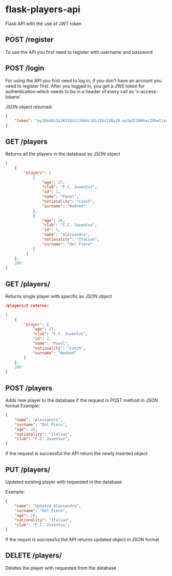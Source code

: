 # flask-players-api
Flask API with the use of JWT token 

## POST /register
To use the API you first need to register with username and password

## POST /login
For using the API you first need to log in, if you don't have an account you need to register first. After you logged in, you get a JWS token for authentication 
which needs to be in a header of every call as 'x-access-tokens'

JSON object returned:
```json
{
    "token": "eyJ0eXAiOiJKV1QiLCJhbGciOiJIUzI1NiJ9.eyJpZCI6MiwiZXhwIjoxNjMwMzIwMjM5fQ.FJNqfWEMe_GBs1HbpjP-6TIJGSTY0NVU6t2ie3jhDlk"
}
```

##  GET /players
Returns all the players in the database as JSON object

```json
[
    {
        "players": [
            {
                "age": 27,
                "club": "F.C. Juventus",
                "id": 2,
                "name": "Pavel",
                "nationality": "Czech",
                "surname": "Nedved"
            },
            {
                "age": 26,
                "club": "F.C. Juventus",
                "id": 3,
                "name": "Alessandro",
                "nationality": "Italian",
                "surname": "Del Piero"
            }
         ]
    },
    200
]
```

## GET /players/<id>
Returns single player with specific <id> as JSON object
  
```json
/players/2 returns: 

[
    {
        "player": {
            "age": 27,
            "club": "F.C. Juventus",
            "id": 2,
            "name": "Pavel",
            "nationality": "Czech",
            "surname": "Nedved"
        }
    },
    200
]
```
  
## POST /players
Adds new player to the database if the request is POST method in JSON format
Example:
```json
{
	"name": "Alessandro",
	"surname": "Del Piero",
	"age": 26,
	"nationality": "Italian",     
	"club": "F.C. Juventus",                                          
}
```
  
If the request is successful the API return the newly inserted object

## PUT /players/<id>

Updated existing player with requested <id> in the database 

Example:
```json
{
	"name": "Updated Alessandro",
	"surname": "Del Piero",
	"age": 26,
	"nationality": "Italian",     
	"club": "F.C. Juventus",                                          
}
```
  
If the requst is successful the API returns updated object in JSON format

## DELETE /players/<id>

Deletes the player with requested <id> from the database


